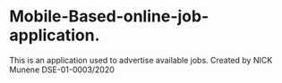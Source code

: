 # Mobile-Based-online-job-application.
This is an application used to advertise available jobs. Created by NICK Munene  DSE-01-0003/2020
